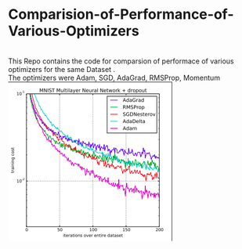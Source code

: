 # Comparision-of-Performance-of-Various-Optimizers
<br>
This Repo contains the code for comparsion of performace of various optimizers for the same Dataset .<br>
The optimizers were Adam, SGD, AdaGrad, RMSProp, Momentum <br>
<img src="./Images/optimizer.png" alt="Optimizer image"/>
